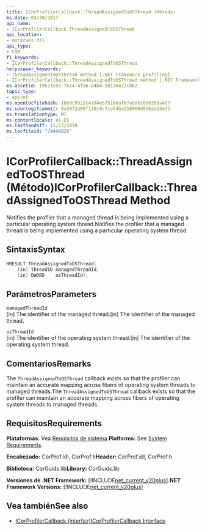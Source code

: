 ```yaml
---
title: ICorProfilerCallback::ThreadAssignedToOSThread (Método)
ms.date: 03/30/2017
api_name:
- ICorProfilerCallback.ThreadAssignedToOSThread
api_location:
- mscorwks.dll
api_type:
- COM
f1_keywords:
- ICorProfilerCallback::ThreadAssignedToOSThread
helpviewer_keywords:
- ThreadAssignedToOSThread method [.NET Framework profiling]
- ICorProfilerCallback::ThreadAssignedToOSThread method [.NET Framework profiling]
ms.assetid: f9671e5a-7b14-4f5b-8404-58136422c8b2
topic_type:
- apiref
ms.openlocfilehash: 1b69c0522c47d4e675180af67adab166626da4d7
ms.sourcegitcommit: 9a39f2a06f110c9c7ca54ba216900d038aa14ef3
ms.translationtype: MT
ms.contentlocale: es-ES
ms.lasthandoff: 11/23/2019
ms.locfileid: "74440025"
---
```

# <a name="icorprofilercallbackthreadassignedtoosthread-method"></a><span data-ttu-id="ba88a-102">ICorProfilerCallback::ThreadAssignedToOSThread (Método)</span><span class="sxs-lookup"><span data-stu-id="ba88a-102">ICorProfilerCallback::ThreadAssignedToOSThread Method</span></span>
<span data-ttu-id="ba88a-103">Notifies the profiler that a managed thread is being implemented using a particular operating system thread.</span><span class="sxs-lookup"><span data-stu-id="ba88a-103">Notifies the profiler that a managed thread is being implemented using a particular operating system thread.</span></span>  
  
## <a name="syntax"></a><span data-ttu-id="ba88a-104">Sintaxis</span><span class="sxs-lookup"><span data-stu-id="ba88a-104">Syntax</span></span>  
  
```cpp  
HRESULT ThreadAssignedToOSThread(  
    [in] ThreadID managedThreadId,  
    [in] DWORD    osThreadId);  
```  
  
## <a name="parameters"></a><span data-ttu-id="ba88a-105">Parámetros</span><span class="sxs-lookup"><span data-stu-id="ba88a-105">Parameters</span></span>  
 `managedThreadId`  
 <span data-ttu-id="ba88a-106">[in] The identifier of the managed thread.</span><span class="sxs-lookup"><span data-stu-id="ba88a-106">[in] The identifier of the managed thread.</span></span>  
  
 `osThreadId`  
 <span data-ttu-id="ba88a-107">[in] The identifier of the operating system thread.</span><span class="sxs-lookup"><span data-stu-id="ba88a-107">[in] The identifier of the operating system thread.</span></span>  
  
## <a name="remarks"></a><span data-ttu-id="ba88a-108">Comentarios</span><span class="sxs-lookup"><span data-stu-id="ba88a-108">Remarks</span></span>  
 <span data-ttu-id="ba88a-109">The `ThreadAssignedToOSThread` callback exists so that the profiler can maintain an accurate mapping across fibers of operating system threads to managed threads.</span><span class="sxs-lookup"><span data-stu-id="ba88a-109">The `ThreadAssignedToOSThread` callback exists so that the profiler can maintain an accurate mapping across fibers of operating system threads to managed threads.</span></span>  
  
## <a name="requirements"></a><span data-ttu-id="ba88a-110">Requisitos</span><span class="sxs-lookup"><span data-stu-id="ba88a-110">Requirements</span></span>  
 <span data-ttu-id="ba88a-111">**Plataformas:** Vea [Requisitos de sistema](../../../../docs/framework/get-started/system-requirements.md).</span><span class="sxs-lookup"><span data-stu-id="ba88a-111">**Platforms:** See [System Requirements](../../../../docs/framework/get-started/system-requirements.md).</span></span>  
  
 <span data-ttu-id="ba88a-112">**Encabezado:** CorProf.idl, CorProf.h</span><span class="sxs-lookup"><span data-stu-id="ba88a-112">**Header:** CorProf.idl, CorProf.h</span></span>  
  
 <span data-ttu-id="ba88a-113">**Biblioteca:** CorGuids.lib</span><span class="sxs-lookup"><span data-stu-id="ba88a-113">**Library:** CorGuids.lib</span></span>  
  
 <span data-ttu-id="ba88a-114">**Versiones de .NET Framework:** [!INCLUDE[net_current_v20plus](../../../../includes/net-current-v20plus-md.md)]</span><span class="sxs-lookup"><span data-stu-id="ba88a-114">**.NET Framework Versions:** [!INCLUDE[net_current_v20plus](../../../../includes/net-current-v20plus-md.md)]</span></span>  
  
## <a name="see-also"></a><span data-ttu-id="ba88a-115">Vea también</span><span class="sxs-lookup"><span data-stu-id="ba88a-115">See also</span></span>

- [<span data-ttu-id="ba88a-116">ICorProfilerCallback (interfaz)</span><span class="sxs-lookup"><span data-stu-id="ba88a-116">ICorProfilerCallback Interface</span></span>](../../../../docs/framework/unmanaged-api/profiling/icorprofilercallback-interface.md)
